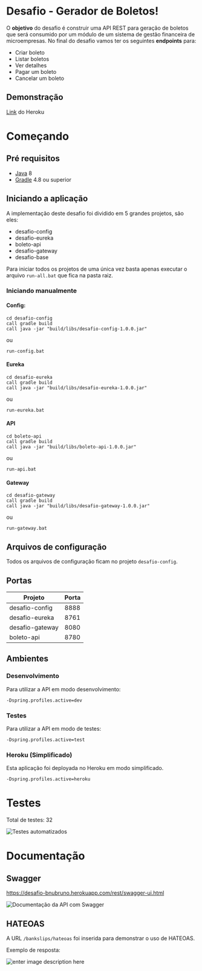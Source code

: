 


# Desafio - Gerador de Boletos!

O **objetivo** do desafio é construir uma API REST para geração de boletos que será consumido por
um módulo de um sistema de gestão financeira de microempresas.
No final do desafio vamos ter os seguintes **endpoints** para:

 - Criar boleto
 - Listar boletos
 - Ver detalhes
 - Pagar um boleto
 - Cancelar um boleto

## Demonstração

[Link](#%20Desafio%20-%20Gerador%20de%20Boletos!%20%20O%20**objetivo**%20do%20desafio%20%C3%A9%20construir%20uma%20API%20REST%20para%20gera%C3%A7%C3%A3o%20de%20boletos%20que%20ser%C3%A1%20consumido%20por%20um%20m%C3%B3dulo%20de%20um%20sistema%20de%20gest%C3%A3o%20financeira%20de%20microempresas.%20No%20final%20do%20desafio%20vamos%20ter%20os%20seguintes%20**endpoints**%20para:%20%20%20-%20Criar%20boleto%20%20-%20Listar%20boletos%20%20-%20Ver%20detalhes%20%20-%20Pagar%20um%20boleto%20%20-%20Cancelar%20um%20boleto%20%20#%20Come%C3%A7ando%20%20##%20Pr%C3%A9%20requisitos%20-%20%5BJava%5D%28https://java.com/pt_BR/download/%29%208%20-%20%5BGradle%5D%28https://gradle.org/%29%204.8%20ou%20superior%20%20##%20Iniciando%20a%20aplica%C3%A7%C3%A3o%20%20A%20implementa%C3%A7%C3%A3o%20deste%20desafio%20foi%20dividido%20em%205%20grandes%20projetos,%20s%C3%A3o%20eles:%20%20%20-%20desafio-config%20%20-%20desafio-eureka%20%20-%20boleto-api%20%20-%20desafio-gateway%20%20-%20desafio-base%20%20Para%20iniciar%20todos%20os%20projetos%20de%20uma%20%C3%BAnica%20vez%20basta%20apenas%20executar%20o%20arquivo%20%60run-all.bat%60%20que%20fica%20na%20pasta%20raiz.%20%20###%20Iniciando%20manualmente%20%20####%20Config:%20%20%20%20%20%20cd%20desafio-config%20%20%20%20%20call%20gradle%20build%20%20%20%20%20call%20java%20-jar%20%22build/libs/desafio-config-1.0.0.jar%22%20%20ou%20%20%20%20%20%20run-config.bat%20%20####%20Eureka%20%20%20%20%20%20cd%20desafio-eureka%20%20%20%20%20call%20gradle%20build%20%20%20%20%20call%20java%20-jar%20%22build/libs/desafio-eureka-1.0.0.jar%22%20ou%20%20%20%20%20%20run-eureka.bat%20%20####%20API%20%20%20%20%20%20cd%20boleto-api%20%20%20%20%20call%20gradle%20build%20%20%20%20%20call%20java%20-jar%20%22build/libs/boleto-api-1.0.0.jar%22%20ou%20%20%20%20%20%20run-api.bat%20%20####%20Gateway%20%20%09cd%20desafio-gateway%20%20%20%20%20call%20gradle%20build%20%20%20%20%20call%20java%20-jar%20%22build/libs/desafio-gateway-1.0.0.jar%22%20%20%20%20ou%20%20%20%20%20%20%20%20%20run-gateway.bat%20%20%20%20%20%20##%20Arquivos%20de%20configura%C3%A7%C3%A3o%20%20Todos%20os%20arquivos%20de%20configura%C3%A7%C3%A3o%20ficam%20no%20projeto%20%60desafio-config%60.%20%20##%20Portas%20%20%7CProjeto%7C%20Porta%7C%20%7C--%7C--%7C%20%7C%20desafio-config%20%7C%208888%20%7C%20desafio-eureka%7C%208761%20%7C%20desafio-gateway%7C%208080%20%7C%20boleto-api%20%7C%208780%20%20##%20Ambientes%20%20###%20Desenvolvimento%20%20Para%20utilizar%20a%20API%20em%20modo%20desenvolvimento:%20%20%20%20%20%20-Dspring.profiles.active=dev%20%20###%20Testes%20%20Para%20utilizar%20a%20API%20em%20modo%20de%20testes:%20%20%20%20%20%20-Dspring.profiles.active=test%20%20###%20Heroku%20%28Simplificado%29%20%20Esta%20aplica%C3%A7%C3%A3o%20foi%20deployada%20no%20Heroku%20em%20modo%20simplificado.%20%20%20%20%20%20-Dspring.profiles.active=heroku%20%20#%20Testes%20%20Total%20de%20testes:%2032%20%20!%5BTestes%20automatizados%5D%28https://imagemhost.com.br/images/2018/07/11/image.png%29%20%20#%20Documenta%C3%A7%C3%A3o%20%20##%20Swagger%20%20https://desafio-bnubruno.herokuapp.com/rest/swagger-ui.html%20%20!%5BDocumenta%C3%A7%C3%A3o%20da%20API%20com%20Swagger%5D%28https://image.ibb.co/hyTiMo/image.png%29%20%20##%20HATEOAS%20%20A%20URL%20%60/bankslips/hateoas%60%20foi%20inserida%20para%20demonstrar%20o%20uso%20de%20HATEOAS.%20%20Exemplo%20de%20resposta:%20%20!%5Benter%20image%20description%20here%5D%28https://image.ibb.co/eQLG7T/image.png%29) do Heroku

# Começando

## Pré requisitos
- [Java](https://java.com/pt_BR/download/) 8
- [Gradle](https://gradle.org/) 4.8 ou superior

## Iniciando a aplicação

A implementação deste desafio foi dividido em 5 grandes projetos, são eles:

 - desafio-config
 - desafio-eureka
 - boleto-api
 - desafio-gateway
 - desafio-base

Para iniciar todos os projetos de uma única vez basta apenas executar o arquivo `run-all.bat` que fica na pasta raiz.

### Iniciando manualmente

#### Config:

    cd desafio-config
    call gradle build
    call java -jar "build/libs/desafio-config-1.0.0.jar"

ou

    run-config.bat

#### Eureka

    cd desafio-eureka
    call gradle build
    call java -jar "build/libs/desafio-eureka-1.0.0.jar"
ou

    run-eureka.bat

#### API

    cd boleto-api
    call gradle build
    call java -jar "build/libs/boleto-api-1.0.0.jar"
ou

    run-api.bat

#### Gateway

	cd desafio-gateway
    call gradle build
    call java -jar "build/libs/desafio-gateway-1.0.0.jar"
   ou
   
    run-gateway.bat
    
## Arquivos de configuração

Todos os arquivos de configuração ficam no projeto `desafio-config`.

## Portas

|Projeto| Porta|
|--|--|
| desafio-config | 8888
| desafio-eureka| 8761
| desafio-gateway| 8080
| boleto-api | 8780

## Ambientes

### Desenvolvimento

Para utilizar a API em modo desenvolvimento:

    -Dspring.profiles.active=dev

### Testes

Para utilizar a API em modo de testes:

    -Dspring.profiles.active=test

### Heroku (Simplificado)

Esta aplicação foi deployada no Heroku em modo simplificado.

    -Dspring.profiles.active=heroku

# Testes

Total de testes: 32

![Testes automatizados](https://imagemhost.com.br/images/2018/07/11/image.png)

# Documentação

## Swagger

https://desafio-bnubruno.herokuapp.com/rest/swagger-ui.html

![Documentação da API com Swagger](https://image.ibb.co/hyTiMo/image.png)

## HATEOAS

A URL `/bankslips/hateoas` foi inserida para demonstrar o uso de HATEOAS.

Exemplo de resposta:

![enter image description here](https://image.ibb.co/eQLG7T/image.png)
